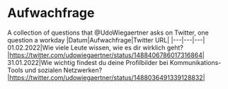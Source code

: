 # Aufwachfrage
A collection of questions that @UdoWiegaertner asks on Twitter, one question a workday
|Datum|Aufwachfrage|Twitter URL|
|---|---|---|
01.02.2022|Wie viele Leute wissen, wie es dir wirklich geht?|https://twitter.com/udowiegaertner/status/1488406786017316864|
31.01.2022|Wie wichtig findest du deine Profilbilder bei Kommunikations-Tools und sozialen Netzwerken?|https://twitter.com/udowiegaertner/status/1488036491339128832|
